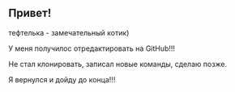 ## Привет!

тефтелька - замечательный котик)

У меня получилос отредактировать на GitHub!!!


Не стал клонировать, записал новые команды, сделаю позже.

Я вернулся и дойду до конца!!!